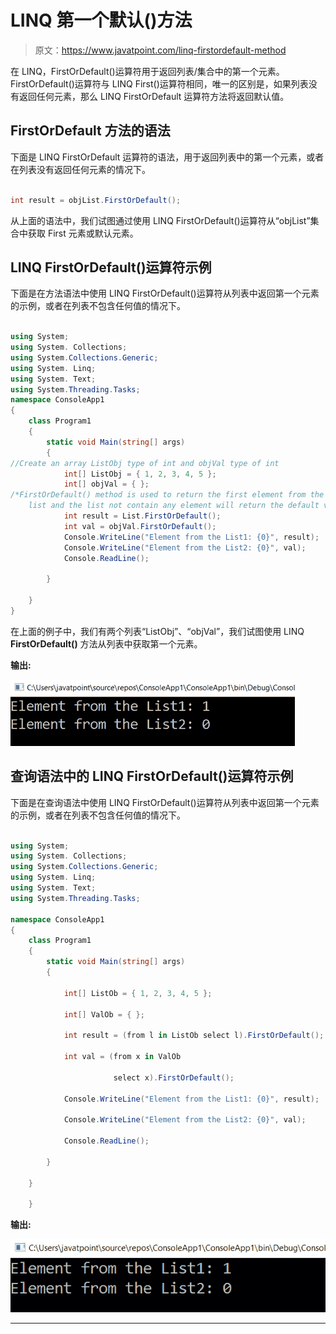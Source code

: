 # LINQ 第一个默认()方法

> 原文：<https://www.javatpoint.com/linq-firstordefault-method>

在 LINQ，FirstOrDefault()运算符用于返回列表/集合中的第一个元素。FirstOrDefault()运算符与 LINQ First()运算符相同，唯一的区别是，如果列表没有返回任何元素，那么 LINQ FirstOrDefault 运算符方法将返回默认值。

## FirstOrDefault 方法的语法

下面是 LINQ FirstOrDefault 运算符的语法，用于返回列表中的第一个元素，或者在列表没有返回任何元素的情况下。

```cs

int result = objList.FirstOrDefault();

```

从上面的语法中，我们试图通过使用 LINQ FirstOrDefault()运算符从“objList”集合中获取 First 元素或默认元素。

## LINQ FirstOrDefault()运算符示例

下面是在方法语法中使用 LINQ FirstOrDefault()运算符从列表中返回第一个元素的示例，或者在列表不包含任何值的情况下。

```cs

using System;
using System. Collections;
using System.Collections.Generic;
using System. Linq;
using System. Text;
using System.Threading.Tasks;
namespace ConsoleApp1
{
    class Program1
    {
        static void Main(string[] args)
        {
//Create an array ListObj type of int and objVal type of int
            int[] ListObj = { 1, 2, 3, 4, 5 };
            int[] objVal = { };
/*FirstOrDefault() method is used to return the first element from the
    list and the list not contain any element will return the default value.*/
            int result = List.FirstOrDefault();
            int val = objVal.FirstOrDefault();
            Console.WriteLine("Element from the List1: {0}", result);
            Console.WriteLine("Element from the List2: {0}", val);
            Console.ReadLine();

        }

    }
}

```

在上面的例子中，我们有两个列表“ListObj”、“objVal”，我们试图使用 LINQ **FirstOrDefault()** 方法从列表中获取第一个元素。

**输出:**

![LINQ FirstOrDefault() Method](img/f498a4f1fcbc57f1911560b76e90ff5e.png)

## 查询语法中的 LINQ FirstOrDefault()运算符示例

下面是在查询语法中使用 LINQ FirstOrDefault()运算符从列表中返回第一个元素的示例，或者在列表不包含任何值的情况下。

```cs

using System;
using System. Collections;
using System.Collections.Generic;
using System. Linq;
using System. Text;
using System.Threading.Tasks;

namespace ConsoleApp1
{
    class Program1
    {
        static void Main(string[] args)
        {

            int[] ListOb = { 1, 2, 3, 4, 5 };

            int[] ValOb = { };

            int result = (from l in ListOb select l).FirstOrDefault();

            int val = (from x in ValOb

                       select x).FirstOrDefault();

            Console.WriteLine("Element from the List1: {0}", result);

            Console.WriteLine("Element from the List2: {0}", val);

            Console.ReadLine();

        }

    }

    }

```

**输出:**

![LINQ FirstOrDefault() Method](img/5c97ec5eb4da9e9adbda3a2290b8aa2e.png)

* * *